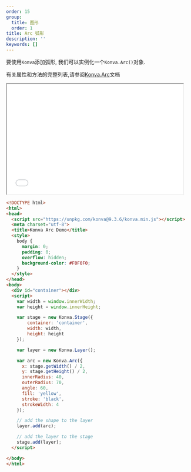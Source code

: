 ```yaml
---
order: 15
group:
  title: 图形
  order: 1
title: Arc 弧形
description: ''
keywords: []
---
```

要使用`Konva`添加弧形, 我们可以实例化一个`Konva.Arc()`对象.

有关属性和方法的完整列表,请参阅<a href="https://konvajs.github.io/api/Konva.Arc.html" target="__blank">Konva.Arc</a>文档

<iframe src="/downloads/code/shapes/Arc.html" style="width: 50vw;height:300px;"></iframe>

```html
<!DOCTYPE html>
<html>
<head>
  <script src="https://unpkg.com/konva@9.3.6/konva.min.js"></script>
  <meta charset="utf-8">
  <title>Konva Arc Demo</title>
  <style>
    body {
      margin: 0;
      padding: 0;
      overflow: hidden;
      background-color: #F0F0F0;
    }
  </style>
</head>
<body>
  <div id="container"></div>
  <script>
    var width = window.innerWidth;
    var height = window.innerHeight;

    var stage = new Konva.Stage({
        container: 'container',
        width: width,
        height: height
    });

    var layer = new Konva.Layer();

    var arc = new Konva.Arc({
      x: stage.getWidth() / 2,
      y: stage.getHeight() / 2,
      innerRadius: 40,
      outerRadius: 70,
      angle: 60,
      fill: 'yellow',
      stroke: 'black',
      strokeWidth: 4
    });

    // add the shape to the layer
    layer.add(arc);

    // add the layer to the stage
    stage.add(layer);
  </script>

</body>
</html>

```

